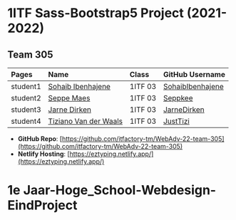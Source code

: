 # 1ITF Sass-Bootstrap5 Project (2021-2022)

## Team 305

| Pages    | Name                                  | Class   | GitHub Username                 |
| :------- | :------------------------------------ | :------ | :------------------------------ |
| student1 | [Sohaib Ibenhajene](mailto:r0883629@student.thomasmore.be) | 1ITF 03 | [SohaibIbenhajene](https://github.com/SohaibIbenhajene) |
| student2 | [Seppe Maes](mailto:r0882377@student.thomasmore.be) | 1ITF 03 | [Seppkee](https://github.com/Seppkee) |
| student3 | [Jarne Dirken](mailto:r0882161@student.thomasmore.be) | 1ITF 03 | [JarneDirken](https://github.com/JarneDirken) |
| student4 | [Tiziano Van der Waals](mailto:r0889630@student.thomasmore.be) | 1ITF 03 | [JustTizi](https://github.com/JustTizi) |

- **GitHub Repo**: [https://github.com/itfactory-tm/WebAdv-22-team-305](https://github.com/itfactory-tm/WebAdv-22-team-305)
- **Netlify Hosting**: [https://eztyping.netlify.app/](https://eztyping.netlify.app/)
# 1e Jaar-Hoge_School-Webdesign-EindProject
